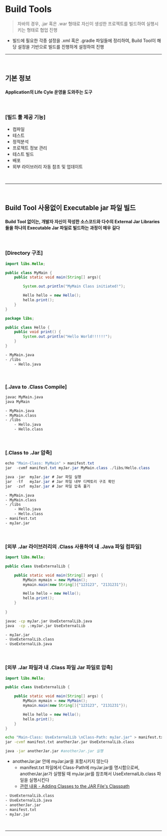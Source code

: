 # Build Tools
> 자바의 경우, .jar 혹은 .war 형태로 자신이 생성한 프로젝트를 빌드하여 실행시키는 형태로 협업 진행
* 빌드에 필요한 각종 설정을 .xml 혹은 .gradle 파일들에 정리하여, Build Tool이 해당 설정을 기반으로 빌드를 진행하게 설정하여 진행

<hr>
<br>

## 기본 정보
#### Application의 Life Cyle 운영을 도와주는 도구

<br>

### [빌드 툴 제공 기능]
* 컴파일
* 테스트
* 정적분석
* 프로젝트 정보 관리
* 테스트 빌드
* 배포
* 외부 라이브러리 자동 참조 및 업데이트

<br>
<hr>
<br>

## Build Tool 사용없이 Executable jar 파일 빌드
#### Build Tool 없이는, 개발자 자신이 작성한 소스코드와 다수의 External Jar Libraries들을 하나의 Executable Jar 파일로 빌드하는 과정이 매우 길다

<br>

### [Directory 구조]
```java
import libs.Hello;

public class MyMain {
    public static void main(String[] args){

        System.out.println("MyMain Class initiated!");

        Hello hello = new Hello();
        hello.print();
    }
}
```

```java
package libs;

public class Hello {
    public void print() {
        System.out.println("Hello World!!!!!!");
    }
}

```

```bash
- MyMain.java
- /libs
    - Hello.java
```

<br>

### [.Java to .Class Compile]
```bash
javac MyMain.java 
java MyMain
```

```bash
- MyMain.java
- MyMain.class
- /libs
    - Hello.java
    - Hello.class
```

<br>

### [.Class to .Jar 압축]
```java
echo "Main-Class: MyMain" > manifest.txt
jar  -cvmf manifest.txt myJar.jar MyMain.class ./libs/Hello.class

java -jar  myJar.jar # Jar 파일 실행
jar  -tf   myJar.jar # Jar 파일 내부 디렉토리 구조 확인
jar  -zvf  myJar.jar # Jar 파일 압축 풀기
```

```bash
- MyMain.java
- MyMain.class
- /libs
    - Hello.java
    - Hello.class
- manifest.txt
- myJar.jar
```

<br>

### [외부 .Jar 라이브러리의 .Class 사용하여 내 .Java 파일 컴파일]
```java
import libs.Hello;

public class UseExternalLib {

    public static void main(String[] args) {
        MyMain mymain = new MyMain();
        mymain.main(new String[]{"123123", "2131231"});

        Hello hello = new Hello();
        hello.print();
    }
    
}
```

```bash
javac -cp myJar.jar UseExternalLib.java
java  -cp .:myJar.jar UseExternalLib
```

```bash
- myJar.jar
- UseExternalLib.class 
- UseExternalLib.java
```

<br>

### [외부 .Jar 파일과 내 .Class 파일 Jar 파일로 압축]
```java
import libs.Hello;

public class UseExternalLib {

    public static void main(String[] args) {
        MyMain mymain = new MyMain();
        mymain.main(new String[]{"123123", "2131231"});

        Hello hello = new Hello();
        hello.print();
    }
}
```

```bash
echo "Main-Class: UseExternalLib \nClass-Path: myJar.jar" > manifest.txt  
jar -cvmf manifest.txt anotherJar.jar UseExternalLib.class

java -jar anotherJar.jar #anotherJar.jar 실행
```
* anotherJar.jar 안에 myJar.jar을 포함시키지 않는다
  * manifest.txt 파일에서 Class-Path에 myJar.jar를 명시함으로써, anotherJar.jar가 실행될 때 myJar.jar를 참조해서 UseExternalLib.class 파일을 실행시킨다
  * [관련 내용 - Adding Classes to the JAR File's Classpath](https://docs.oracle.com/javase/tutorial/deployment/jar/downman.html)

```bash
- UseExternalLib.class 
- UseExternalLib.java  
- anotherJar.jar       
- manifest.txt         
- myJar.jar
```

<br>
<hr>
<br>
